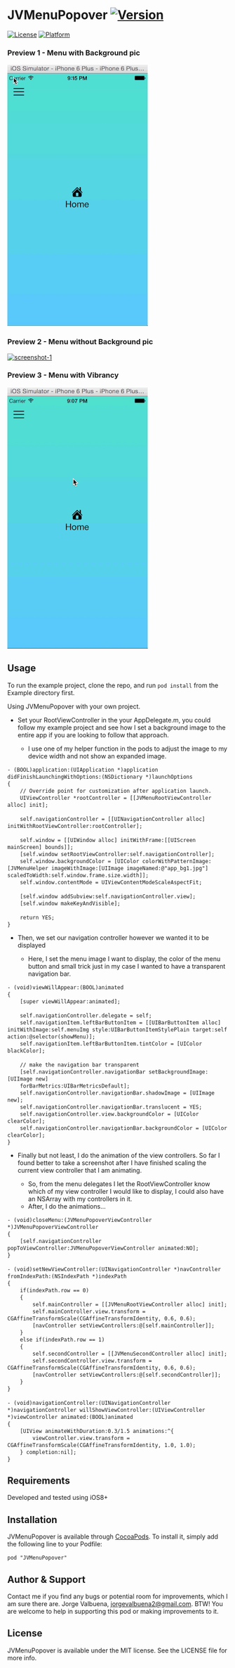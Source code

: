 # JVMenuPopover [![Version](https://img.shields.io/cocoapods/v/JVMenuPopover.svg?style=flat)](http://cocoadocs.org/docsets/JVMenuPopover)
[![License](https://img.shields.io/cocoapods/l/JVMenuPopover.svg?style=flat)](http://cocoadocs.org/docsets/JVMenuPopover)
[![Platform](https://img.shields.io/cocoapods/p/JVMenuPopover.svg?style=flat)](http://cocoadocs.org/docsets/JVMenuPopover)

### Preview 1 - Menu with Background pic

<a href="http://www.youtube.com/watch?feature=player_embedded&v=PeAu5T2dbAk?autoplay=1" target="_blank">![screenshot-1](Example/Previews/menu_with_bgpic.gif)</a>

### Preview 2 - Menu without Background pic

<a href="http://www.youtube.com/watch?feature=player_embedded&v=zcLHQHAZeU8?autoplay=1" target="_blank">![screenshot-1](Example/Previews/menu_with_nobgpic.gif)</a>

### Preview 3 - Menu with Vibrancy

<a href="http://www.youtube.com/watch?feature=player_embedded&v=_9OrMZ7VYDI?autoplay=1" target="_blank">![screenshot-1](Example/Previews/menu_with_vibrancy.gif)</a>

## Usage

To run the example project, clone the repo, and run `pod install` from the Example directory first.

Using JVMenuPopover with your own project.

* Set your RootViewController in the your AppDelegate.m, you could follow my example project and see how I set a background image to the entire app if you are looking to follow that approach.
    
    * I use one of my helper function in the pods to adjust the image to my device width and not show an expanded image.
    
``` 
- (BOOL)application:(UIApplication *)application didFinishLaunchingWithOptions:(NSDictionary *)launchOptions
{
    // Override point for customization after application launch.
    UIViewController *rootController = [[JVMenuRootViewController alloc] init];

    self.navigationController = [[UINavigationController alloc] initWithRootViewController:rootController];

    self.window = [[UIWindow alloc] initWithFrame:[[UIScreen mainScreen] bounds]];
    [self.window setRootViewController:self.navigationController];
    self.window.backgroundColor = [UIColor colorWithPatternImage:[JVMenuHelper imageWithImage:[UIImage imageNamed:@"app_bg1.jpg"] scaledToWidth:self.window.frame.size.width]];
    self.window.contentMode = UIViewContentModeScaleAspectFit;

    [self.window addSubview:self.navigationController.view];
    [self.window makeKeyAndVisible];

    return YES;
}
```

* Then, we set our navigation controller however we wanted it to be displayed
    
    * Here, I set the menu image I want to display, the color of the menu button and small trick just in my case I wanted to have a transparent navigation bar.

```
- (void)viewWillAppear:(BOOL)animated
{
    [super viewWillAppear:animated];

    self.navigationController.delegate = self;
    self.navigationItem.leftBarButtonItem = [[UIBarButtonItem alloc] initWithImage:self.menuImg style:UIBarButtonItemStylePlain target:self action:@selector(showMenu)];
    self.navigationItem.leftBarButtonItem.tintColor = [UIColor blackColor];

    // make the navigation bar transparent
    [self.navigationController.navigationBar setBackgroundImage:[UIImage new]
    forBarMetrics:UIBarMetricsDefault];
    self.navigationController.navigationBar.shadowImage = [UIImage new];
    self.navigationController.navigationBar.translucent = YES;
    self.navigationController.view.backgroundColor = [UIColor clearColor];
    self.navigationController.navigationBar.backgroundColor = [UIColor clearColor];
}
```

* Finally but not least, I do the animation of the view controllers. So far I found better to take a screenshot after I have finished scaling the current view controller that I am animating.

    * So, from the menu delegates I let the RootViewController know which of my view controller I would like to display, I could also have an NSArray with my controllers in it.
    * After, I do the animations...

```
- (void)closeMenu:(JVMenuPopoverViewController *)JVMenuPopoverViewController
{
    [self.navigationController popToViewController:JVMenuPopoverViewController animated:NO];
}

- (void)setNewViewController:(UINavigationController *)navController fromIndexPath:(NSIndexPath *)indexPath
{
    if(indexPath.row == 0)
    {
        self.mainController = [[JVMenuRootViewController alloc] init];
        self.mainController.view.transform = CGAffineTransformScale(CGAffineTransformIdentity, 0.6, 0.6);
        [navController setViewControllers:@[self.mainController]];
    }
    else if(indexPath.row == 1)
    {
        self.secondController = [[JVMenuSecondController alloc] init];
        self.secondController.view.transform = CGAffineTransformScale(CGAffineTransformIdentity, 0.6, 0.6);
        [navController setViewControllers:@[self.secondController]];
    }
}

- (void)navigationController:(UINavigationController *)navigationController willShowViewController:(UIViewController *)viewController animated:(BOOL)animated
{
    [UIView animateWithDuration:0.3/1.5 animations:^{
        viewController.view.transform = CGAffineTransformScale(CGAffineTransformIdentity, 1.0, 1.0);
    } completion:nil];
}
```

## Requirements

Developed and tested using iOS8+

## Installation

JVMenuPopover is available through [CocoaPods](http://cocoapods.org). To install
it, simply add the following line to your Podfile:

    pod "JVMenuPopover"

## Author & Support

Contact me if you find any bugs or potential room for improvements, which I am sure there are. Jorge Valbuena, jorgevalbuena2@gmail.com. BTW! You are welcome to help in supporting this pod or making improvements to it.

## License

JVMenuPopover is available under the MIT license. See the LICENSE file for more info.

